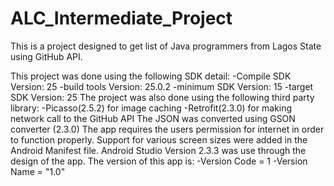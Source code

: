 # ALC_Intermediate_Project
This is a project designed to get list of Java programmers from Lagos State using GitHub API.

This project was done using the following SDK detail: 
-Compile SDK Version: 25
-build tools Version: 25.0.2
-minimum SDK Version: 15
-target SDK Version: 25
The project was also done using the following third party library:
-Picasso(2.5.2) for image caching
-Retrofit(2.3.0) for making network call to the GitHub API
The JSON was converted using GSON converter (2.3.0)
The app requires the users permission for internet in order to function properly.
Support for various screen sizes were added in the Android Manifest file.
Android Studio Version 2.3.3 was use through the design of the app.
The version of this app is:
-Version Code = 1
-Version Name = "1.0"
